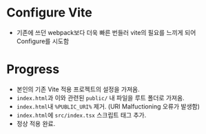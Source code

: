 # Configure Vite
- 기존에 쓰던 webpack보다 더욱 빠른 번들러 vite의 필요를 느끼게 되어 Configure를 시도함

# Progress
- 본인의 기존 Vite 적용 프로젝트의 설정을 가져옴.
- `index.html`과 이와 관련된 `public/` 내 파일을 루트 폴더로 가져옴.
- `index.html`내 `%PUBLIC_URI%` 제거. (URI Malfuctioning 오류가 발생함)
- `index.html`에 `src/index.tsx` 스크립트 태그 추가.
- 정상 적용 완료.
